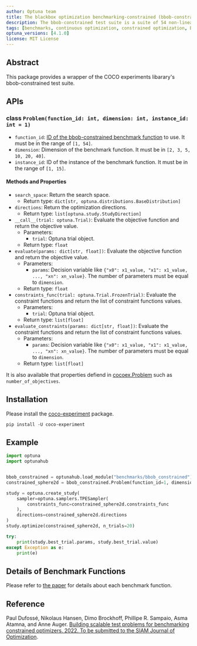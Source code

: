 ```yaml
---
author: Optuna team
title: The blackbox optimization benchmarking-constrained (bbob-constrained) test suite
description: The bbob-constrained test suite is a suite of 54 non-linearly constrained test functions with varying number of (active and inactive) constraints. This package is a wrapper of the COCO (COmparing Continuous Optimizers) experiments library.
tags: [benchmarks, continuous optimization, constrained optimization, BBOB, COCO]
optuna_versions: [4.1.0]
license: MIT License
---
```


## Abstract

This package provides a wrapper of the COCO experiments libarary's bbob-constrained test suite.

## APIs

### class `Problem(function_id: int, dimension: int, instance_id: int = 1)`

- `function_id`: [ID of the bbob-constrained benchmark function](https://numbbo.github.io/coco/testsuites/bbob-constrained) to use. It must be in the range of `[1, 54]`.
- `dimension`: Dimension of the benchmark function. It must be in `[2, 3, 5, 10, 20, 40]`.
- `instance_id`: ID of the instance of the benchmark function. It must be in the range of `[1, 15]`.

#### Methods and Properties

- `search_space`: Return the search space.
  - Return type: `dict[str, optuna.distributions.BaseDistribution]`
- `directions`: Return the optimization directions.
  - Return type: `list[optuna.study.StudyDirection]`
- `__call__(trial: optuna.Trial)`: Evaluate the objective function and return the objective value.
  - Parameters:
    - `trial`: Optuna trial object.
  - Return type: `float`
- `evaluate(params: dict[str, float])`: Evaluate the objective function and return the objective value.
  - Parameters:
    - `params`: Decision variable like `{"x0": x1_value, "x1": x1_value, ..., "xn": xn_value}`. The number of parameters must be equal to `dimension`.
  - Return type: `float`
- `constraints_func(trial: optuna.Trial.FrozenTrial)`: Evaluate the constraint functions and return the list of constraint functions values.
  - Parameters:
    - `trial`: Optuna trial object.
  - Return type: `list[float]`
- `evaluate_constraints(params: dict[str, float])`: Evaluate the constraint functions and return the list of constraint functions values.
  - Parameters:
    - `params`: Decision variable like `{"x0": x1_value, "x1": x1_value, ..., "xn": xn_value}`. The number of parameters must be equal to `dimension`.
  - Return type: `list[float]`

It is also available that properties defiend in [cocoex.Problem](https://numbbo.github.io/coco-doc/apidocs/cocoex/cocoex.Problem.html) such as `number_of_objectives`.

## Installation

Please install the [coco-experiment](https://github.com/numbbo/coco-experiment/tree/main/build/python) package.

```shell
pip install -U coco-experiment
```

## Example

```python
import optuna
import optunahub


bbob_constrained = optunahub.load_module("benchmarks/bbob_constrained")
constrained_sphere2d = bbob_constrained.Problem(function_id=1, dimension=2, instance_id=1)

study = optuna.create_study(
    sampler=optuna.samplers.TPESampler(
        constraints_func=constrained_sphere2d.constraints_func
    ),
    directions=constrained_sphere2d.directions
)
study.optimize(constrained_sphere2d, n_trials=20)

try:
    print(study.best_trial.params, study.best_trial.value)
except Exception as e:
    print(e)
```

## Details of Benchmark Functions

Please refer to [the paper](https://numbbo.github.io/coco-doc/bbob-constrained/functions.pdf) for details about each benchmark function.

## Reference

Paul Dufossé, Nikolaus Hansen, Dimo Brockhoff, Phillipe R. Sampaio, Asma Atamna, and Anne Auger. [Building scalable test problems for benchmarking constrained optimizers. 2022. To be submitted to the SIAM Journal of Optimization](https://numbbo.github.io/coco-doc/bbob-constrained/functions.pdf).
